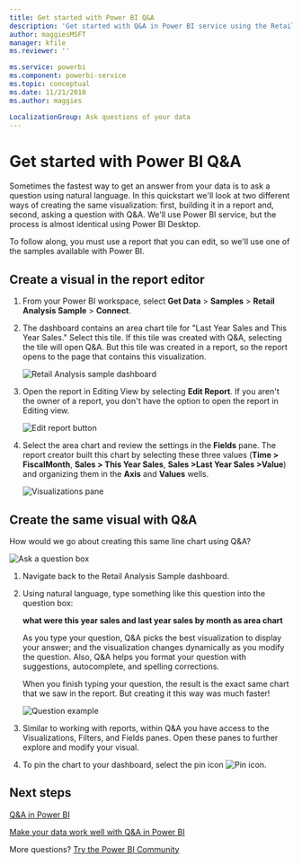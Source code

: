 ```yaml
---
title: Get started with Power BI Q&A 
description: 'Get started with Q&A in Power BI service using the Retail Analysis sample'
author: maggiesMSFT
manager: kfile
ms.reviewer: ''

ms.service: powerbi
ms.component: powerbi-service
ms.topic: conceptual
ms.date: 11/21/2018
ms.author: maggies

LocalizationGroup: Ask questions of your data
---
```

# Get started with Power BI Q&A

Sometimes the fastest way to get an answer from your data is to ask a question using natural language.  In this quickstart we'll look at two different ways of creating the same visualization: first, building it in a report and, second, asking a question with Q&A. We'll use Power BI service, but the process is almost identical using Power BI Desktop.

To follow along, you must use a report that you can edit, so we'll use one of the samples available with Power BI.

## Create a visual in the report editor

1. From your Power BI workspace, select **Get Data** \> **Samples** \> **Retail Analysis Sample** > **Connect**.
   
2. The dashboard contains an area chart tile for "Last Year Sales and This Year Sales."  Select this tile. If this tile was created with Q&A, selecting the tile will open Q&A. But this tile was created in a report, so the report opens to the page that contains this visualization.

    ![Retail Analysis sample dashboard](media/power-bi-visualization-introduction-to-q-and-a/power-bi-dashboard.png)

1. Open the report in Editing View by selecting **Edit Report**.  If you aren't the owner of a report, you don't have the option to open the report in Editing view.
   
    ![Edit report button](media/power-bi-visualization-introduction-to-q-and-a/power-bi-edit-report.png)
4. Select the area chart and review the settings in the **Fields** pane.  The report creator built this chart by selecting these three values (**Time > FiscalMonth**, **Sales > This Year Sales**, **Sales >Last Year Sales >Value**) and organizing them in the **Axis** and **Values** wells.
   
    ![Visualizations pane](media/power-bi-visualization-introduction-to-q-and-a/gnatutorial_3-new.png)

## Create the same visual with Q&A

How would we go about creating this same line chart using Q&A?

![Ask a question box](media/power-bi-visualization-introduction-to-q-and-a/power-bi-qna.png)

1. Navigate back to the Retail Analysis Sample dashboard.
2. Using natural language, type something like this question into the question box:
   
   **what were this year sales and last year sales by month as area chart**
   
   As you type your question, Q&A picks the best visualization to display your answer; and the visualization changes dynamically as you modify the question. Also, Q&A helps you format your question with suggestions, autocomplete, and spelling corrections.
   
   When you finish typing your question, the result is the exact same chart that we saw in the report.  But creating it this way was much faster!
   
   ![Question example](media/power-bi-visualization-introduction-to-q-and-a/powerbi-qna-areachart.png)
3. Similar to working with reports, within Q&A you have access to the Visualizations, Filters, and Fields panes.  Open these panes to further explore and modify your visual.
4. To pin the chart to your dashboard, select the pin icon ![Pin icon](media/power-bi-visualization-introduction-to-q-and-a/pinnooutline.png).

## Next steps
[Q&A in Power BI](consumer/end-user-q-and-a.md)

[Make your data work well with Q&A in Power BI](service-prepare-data-for-q-and-a.md)

More questions? [Try the Power BI Community](http://community.powerbi.com/)


